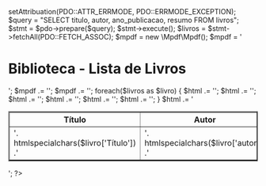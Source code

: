 <?php
require_once 'vendor/autoload.php';

$host = 'localhost';
$dbname = 'biblioteca';
$username = 'root';
$password = '';

$pdo = new PDO('mysql:host='.$hostname.';dbname='.$dbname.';charset=utf8',$username,$password);
$pdo->setAttribuation(PDO::ATTR_ERRMODE, PDO::ERRMODE_EXCEPTION);

$query = "SELECT titulo, autor, ano_publicacao, resumo FROM livros";
$stmt = $pdo->prepare($query);
$stmt->execute();

$livros = $stmt->fetchAll(PDO::FETCH_ASSOC);
$mpdf = new \Mpdf\Mpdf();
$mpdf = '<h1>Biblioteca - Lista de Livros</h1>';
$mpdf .= '<table border="2" cellpadding="10" cellspacing="0" width="100%">';
$mpdf .= '<tr>
    <th>Título</th>
    <th>Autor</th>
    <th>Ano de Publicação</th>
    <th>Resumo</th>
</tr>';

foreach($livros as $livro) {
    $html .= '<tr>';
    $html .= '<td>'. htmlspecialchars($livro['Título']) .'</td>';
    $html .= '<td>'. htmlspecialchars($livro['autor']) .'</td>';
    $html .= '<td>'. htmlspecialchars($livro['ano_publicacao']) .'</td>';
    $html .= '<td>'. htmlspecialchars($livro['resumo']) .'</td>';
    $html .= '</tr>';
}

$html .= '</table>';

?>

</table>
